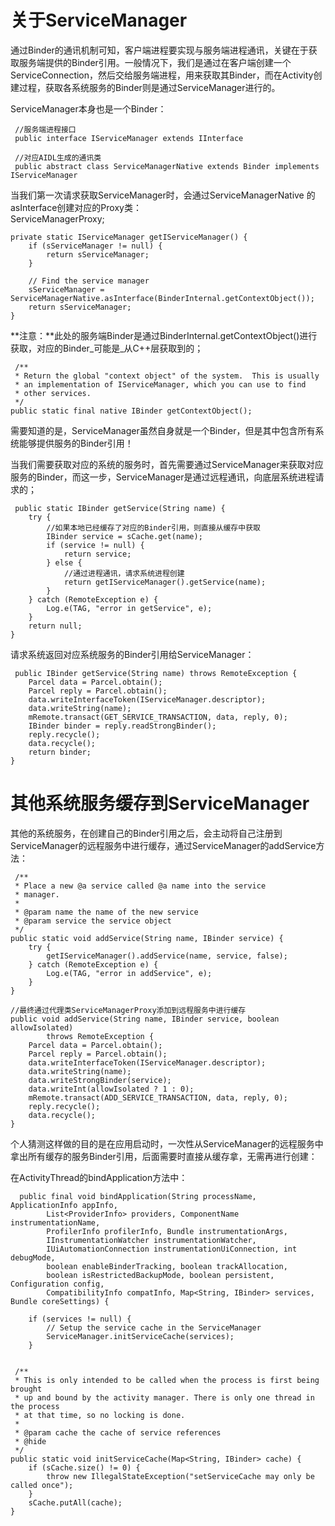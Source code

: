 # 关于ServiceManager

通过Binder的通讯机制可知，客户端进程要实现与服务端进程通讯，关键在于获取服务端提供的Binder引用。一般情况下，我们是通过在客户端创建一个ServiceConnection，然后交给服务端进程，用来获取其Binder，而在Activity创建过程，获取各系统服务的Binder则是通过ServiceManager进行的。

ServiceManager本身也是一个Binder：

```
 //服务端进程接口
 public interface IServiceManager extends IInterface

 //对应AIDL生成的通讯类
 public abstract class ServiceManagerNative extends Binder implements IServiceManager
```

当我们第一次请求获取ServiceManager时，会通过ServiceManagerNative 的asInterface创建对应的Proxy类：  
 ServiceManagerProxy;

```
private static IServiceManager getIServiceManager() {
    if (sServiceManager != null) {
        return sServiceManager;
    }

    // Find the service manager
    sServiceManager = ServiceManagerNative.asInterface(BinderInternal.getContextObject());
    return sServiceManager;
}
```

**注意：**此处的服务端Binder是通过BinderInternal.getContextObject\(\)进行获取，对应的Binder_可能是_从C++层获取到的；

```
 /**
 * Return the global "context object" of the system.  This is usually
 * an implementation of IServiceManager, which you can use to find
 * other services.
 */
public static final native IBinder getContextObject();
```

需要知道的是，ServiceManager虽然自身就是一个Binder，但是其中包含所有系统能够提供服务的Binder引用！

当我们需要获取对应的系统的服务时，首先需要通过ServiceManager来获取对应服务的Binder，而这一步，ServiceManager是通过远程通讯，向底层系统进程请求的；

```
 public static IBinder getService(String name) {
    try {
        //如果本地已经缓存了对应的Binder引用，则直接从缓存中获取
        IBinder service = sCache.get(name);
        if (service != null) {
            return service;
        } else {
            //通过进程通讯，请求系统进程创建
            return getIServiceManager().getService(name);
        }
    } catch (RemoteException e) {
        Log.e(TAG, "error in getService", e);
    }
    return null;
}
```

请求系统返回对应系统服务的Binder引用给ServiceManager：

```
 public IBinder getService(String name) throws RemoteException {
    Parcel data = Parcel.obtain();
    Parcel reply = Parcel.obtain();
    data.writeInterfaceToken(IServiceManager.descriptor);
    data.writeString(name);
    mRemote.transact(GET_SERVICE_TRANSACTION, data, reply, 0);
    IBinder binder = reply.readStrongBinder();
    reply.recycle();
    data.recycle();
    return binder;
}
```

# 其他系统服务缓存到ServiceManager

其他的系统服务，在创建自己的Binder引用之后，会主动将自己注册到ServiceManager的远程服务中进行缓存，通过ServiceManager的addService方法：

```
 /**
 * Place a new @a service called @a name into the service
 * manager.
 * 
 * @param name the name of the new service
 * @param service the service object
 */
public static void addService(String name, IBinder service) {
    try {
        getIServiceManager().addService(name, service, false);
    } catch (RemoteException e) {
        Log.e(TAG, "error in addService", e);
    }
}

//最终通过代理类ServiceManagerProxy添加到远程服务中进行缓存
public void addService(String name, IBinder service, boolean allowIsolated)
        throws RemoteException {
    Parcel data = Parcel.obtain();
    Parcel reply = Parcel.obtain();
    data.writeInterfaceToken(IServiceManager.descriptor);
    data.writeString(name);
    data.writeStrongBinder(service);
    data.writeInt(allowIsolated ? 1 : 0);
    mRemote.transact(ADD_SERVICE_TRANSACTION, data, reply, 0);
    reply.recycle();
    data.recycle();
}
```

个人猜测这样做的目的是在应用启动时，一次性从ServiceManager的远程服务中拿出所有缓存的服务Binder引用，后面需要时直接从缓存拿，无需再进行创建：

在ActivityThread的bindApplication方法中：

```
  public final void bindApplication(String processName, ApplicationInfo appInfo,
        List<ProviderInfo> providers, ComponentName instrumentationName,
        ProfilerInfo profilerInfo, Bundle instrumentationArgs,
        IInstrumentationWatcher instrumentationWatcher,
        IUiAutomationConnection instrumentationUiConnection, int debugMode,
        boolean enableBinderTracking, boolean trackAllocation,
        boolean isRestrictedBackupMode, boolean persistent, Configuration config,
        CompatibilityInfo compatInfo, Map<String, IBinder> services, Bundle coreSettings) {

    if (services != null) {
        // Setup the service cache in the ServiceManager
        ServiceManager.initServiceCache(services);
    }


 /**
 * This is only intended to be called when the process is first being brought
 * up and bound by the activity manager. There is only one thread in the process
 * at that time, so no locking is done.
 * 
 * @param cache the cache of service references
 * @hide
 */
public static void initServiceCache(Map<String, IBinder> cache) {
    if (sCache.size() != 0) {
        throw new IllegalStateException("setServiceCache may only be called once");
    }
    sCache.putAll(cache);
}
```



